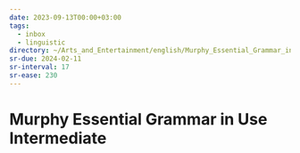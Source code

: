 ```yaml
---
date: 2023-09-13T00:00+03:00
tags:
  - inbox
  - linguistic
directory: ~/Arts_and_Entertainment/english/Murphy_Essential_Grammar_in_Use_Intermediate
sr-due: 2024-02-11
sr-interval: 17
sr-ease: 230
---
```


# Murphy Essential Grammar in Use Intermediate
